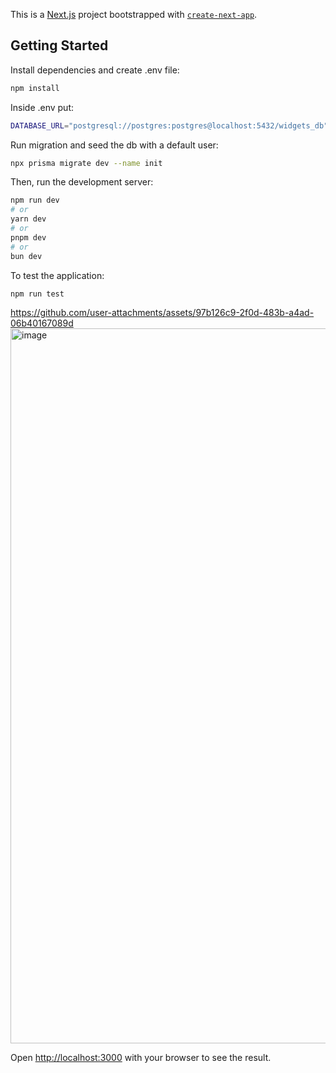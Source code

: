 This is a [Next.js](https://nextjs.org) project bootstrapped with [`create-next-app`](https://nextjs.org/docs/app/api-reference/cli/create-next-app).

## Getting Started

Install dependencies and create .env file:

```bash
npm install
```

Inside .env put:

```bash
DATABASE_URL="postgresql://postgres:postgres@localhost:5432/widgets_db"

```

Run migration and seed the db with a default user:

```bash
npx prisma migrate dev --name init
```

Then, run the development server:

```bash
npm run dev
# or
yarn dev
# or
pnpm dev
# or
bun dev
```

To test the application:

```bash
npm run test
```

https://github.com/user-attachments/assets/97b126c9-2f0d-483b-a4ad-06b40167089d
<img width="2802" height="1144" alt="image" src="https://github.com/user-attachments/assets/5003b6b6-2cb7-4bbb-9a25-ffe9c84440c3" />



Open [http://localhost:3000](http://localhost:3000) with your browser to see the result.


